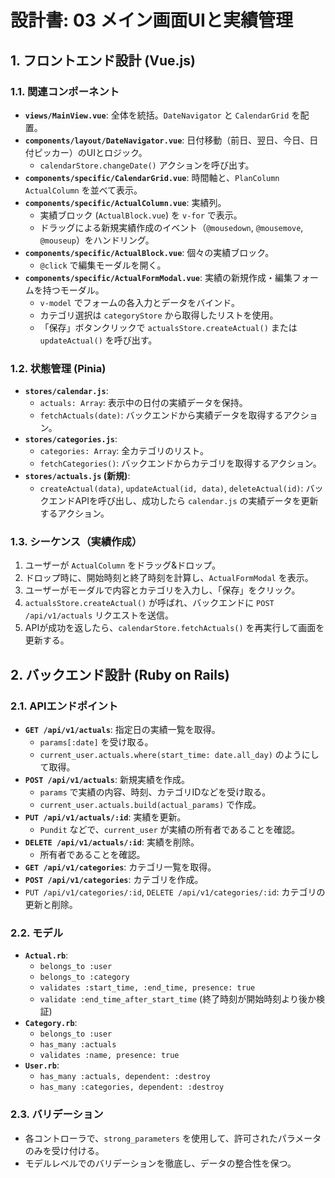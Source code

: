 # 設計書: 03 メイン画面UIと実績管理

## 1. フロントエンド設計 (Vue.js)

### 1.1. 関連コンポーネント

- **`views/MainView.vue`**: 全体を統括。`DateNavigator` と `CalendarGrid` を配置。
- **`components/layout/DateNavigator.vue`**: 日付移動（前日、翌日、今日、日付ピッカー）のUIとロジック。
    - `calendarStore.changeDate()` アクションを呼び出す。
- **`components/specific/CalendarGrid.vue`**: 時間軸と、`PlanColumn` `ActualColumn` を並べて表示。
- **`components/specific/ActualColumn.vue`**: 実績列。
    - 実績ブロック (`ActualBlock.vue`) を `v-for` で表示。
    - ドラッグによる新規実績作成のイベント（`@mousedown`, `@mousemove`, `@mouseup`）をハンドリング。
- **`components/specific/ActualBlock.vue`**: 個々の実績ブロック。
    - `@click` で編集モーダルを開く。
- **`components/specific/ActualFormModal.vue`**: 実績の新規作成・編集フォームを持つモーダル。
    - `v-model` でフォームの各入力とデータをバインド。
    - カテゴリ選択は `categoryStore` から取得したリストを使用。
    - 「保存」ボタンクリックで `actualsStore.createActual()` または `updateActual()` を呼び出す。

### 1.2. 状態管理 (Pinia)

- **`stores/calendar.js`**:
    - `actuals: Array`: 表示中の日付の実績データを保持。
    - `fetchActuals(date)`: バックエンドから実績データを取得するアクション。
- **`stores/categories.js`**:
    - `categories: Array`: 全カテゴリのリスト。
    - `fetchCategories()`: バックエンドからカテゴリを取得するアクション。
- **`stores/actuals.js` (新規)**:
    - `createActual(data)`, `updateActual(id, data)`, `deleteActual(id)`: バックエンドAPIを呼び出し、成功したら `calendar.js` の実績データを更新するアクション。

### 1.3. シーケンス（実績作成）

1.  ユーザーが `ActualColumn` をドラッグ&ドロップ。
2.  ドロップ時に、開始時刻と終了時刻を計算し、`ActualFormModal` を表示。
3.  ユーザーがモーダルで内容とカテゴリを入力し、「保存」をクリック。
4.  `actualsStore.createActual()` が呼ばれ、バックエンドに `POST /api/v1/actuals` リクエストを送信。
5.  APIが成功を返したら、`calendarStore.fetchActuals()` を再実行して画面を更新する。

## 2. バックエンド設計 (Ruby on Rails)

### 2.1. APIエンドポイント

- **`GET /api/v1/actuals`**: 指定日の実績一覧を取得。
    - `params[:date]` を受け取る。
    - `current_user.actuals.where(start_time: date.all_day)` のようにして取得。
- **`POST /api/v1/actuals`**: 新規実績を作成。
    - `params` で実績の内容、時刻、カテゴリIDなどを受け取る。
    - `current_user.actuals.build(actual_params)` で作成。
- **`PUT /api/v1/actuals/:id`**: 実績を更新。
    - `Pundit` などで、`current_user` が実績の所有者であることを確認。
- **`DELETE /api/v1/actuals/:id`**: 実績を削除。
    - 所有者であることを確認。
- **`GET /api/v1/categories`**: カテゴリ一覧を取得。
- **`POST /api/v1/categories`**: カテゴリを作成。
- `PUT /api/v1/categories/:id`, `DELETE /api/v1/categories/:id`: カテゴリの更新と削除。

### 2.2. モデル

- **`Actual.rb`**:
    - `belongs_to :user`
    - `belongs_to :category`
    - `validates :start_time, :end_time, presence: true`
    - `validate :end_time_after_start_time` (終了時刻が開始時刻より後か検証)
- **`Category.rb`**:
    - `belongs_to :user`
    - `has_many :actuals`
    - `validates :name, presence: true`
- **`User.rb`**:
    - `has_many :actuals, dependent: :destroy`
    - `has_many :categories, dependent: :destroy`

### 2.3. バリデーション

- 各コントローラで、`strong_parameters` を使用して、許可されたパラメータのみを受け付ける。
- モデルレベルでのバリデーションを徹底し、データの整合性を保つ。
